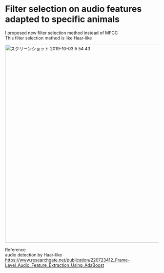 # Filter selection on audio features adapted to specific animals

I proposed new filter selection method instead of MFCC  
This filter selection method is like Haar-like  

<img width="651" alt="スクリーンショット 2019-10-03 5 54 43" src="https://user-images.githubusercontent.com/41560063/66081256-9e9c0b00-e5a2-11e9-8e2f-1da813b7e371.png">


Reference  
audio detection by Haar-like  
https://www.researchgate.net/publication/220723412_Frame-Level_Audio_Feature_Extraction_Using_AdaBoost
